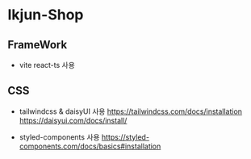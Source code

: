 # Ikjun-Shop

## FrameWork

- vite react-ts 사용

## CSS

- tailwindcss & daisyUI 사용
  https://tailwindcss.com/docs/installation
  https://daisyui.com/docs/install/

- styled-components 사용
  https://styled-components.com/docs/basics#installation
